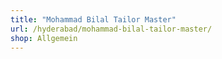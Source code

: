 ```yaml
---
title: "Mohammad Bilal Tailor Master"
url: /hyderabad/mohammad-bilal-tailor-master/
shop: Allgemein
---
```

